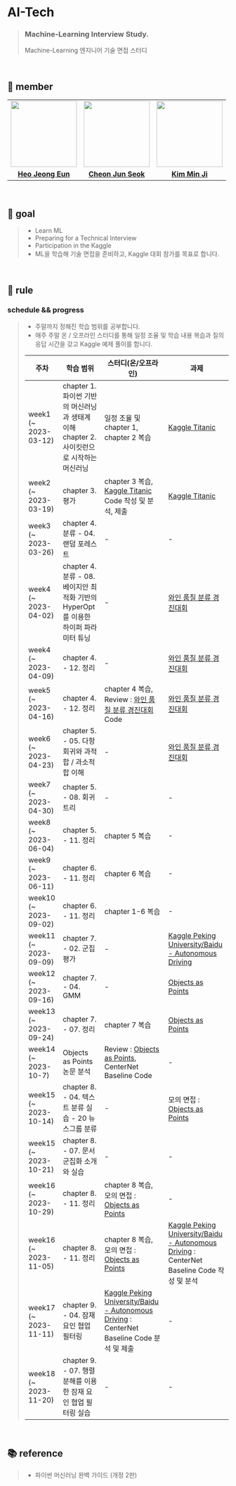 # AI-Tech

> ### Machine-Learning Interview Study.
> Machine-Learning 엔지니어 기술 면접 스터디

<br>

## 👋 member 
<table>
  <tr>
    <td align="center"><a href="https://github.com/Heo-Jeong-Eun"><img src="https://avatars.githubusercontent.com/Heo-Jeong-Eun" width="150px;" alt="">
    <td align="center"><a href="https://github.com/JunSeokCheon"><img src="https://avatars.githubusercontent.com/JunSeokCheon" width="150px;" alt="">
    <td align="center"><a href="https://github.com/enddl3224"><img src="https://avatars.githubusercontent.com/enddl3224" width="150px;" alt="">
    </td>
  </tr>
  <tr>
    <td align="center"><a href="https://github.com/Heo-Jeong-Eun"><b>Heo Jeong Eun</b></td>
    <td align="center"><a href="https://github.com/JunSeokCheon"><b>Cheon Jun Seok</b></td>
    <td align="center"><a href="https://github.com/enddl3224"><b>Kim Min Ji</b></td>
  </tr>
</table>

<br>

## 🚀 goal
>  - Learn ML
>  - Preparing for a Technical Interview
>  - Participation in the Kaggle
>  - ML을 학습해 기술 면접을 준비하고, Kaggle 대회 참가를 목표로 합니다. 

<br>

## 🫡 rule

### schedule && progress 
>  - 주말까지 정해진 학습 범위를 공부합니다. 
>  - 매주 주말 온 / 오프라인 스터디를 통해 일정 조율 및 학습 내용 복습과 질의응답 시간을 갖고 Kaggle 예제 풀이를 합니다. 
>
>|          주차          |      학습 범위     |                                    스터디(온/오프라인)                                    |      과제     |
>| --------------------- | ---------------- | ------------------------------------------------------------------------------- |----------------------- |
>| week1 (~ 2023-03-12) | chapter 1. 파이썬 기반의 머신러닝과 생태계 이해 <br> chapter 2. 사이킷런으로 시작하는 머신러닝 | 일정 조율 및 chapter 1, <br> chapter 2 복습 | <a href = https://www.kaggle.com/competitions/titanic>Kaggle Titanic</a> |
>| week2 (~ 2023-03-19) | chapter 3. 평가 | chapter 3 복습, <br> <a href = https://www.kaggle.com/competitions/titanic>Kaggle Titanic</a> Code 작성 및 분석, 제출| <a href = https://www.kaggle.com/competitions/titanic>Kaggle Titanic</a> |
>| week3 (~ 2023-03-26) | chapter 4. 분류 - 04. 랜덤 포레스트 | - | - |
>| week4 (~ 2023-04-02) | chapter 4. 분류 - 08. 베이지안 최적화 기반의 HyperOpt를 이용한 하이퍼 파라미터 튜닝 | - | <a href = https://dacon.io/competitions/open/235610/overview/description>와인 품질 분류 경진대회</a> |
>| week4 (~ 2023-04-09) |chapter 4. - 12. 정리 | - | <a href = https://dacon.io/competitions/open/235610/overview/description>와인 품질 분류 경진대회</a> |
>|week5 (~ 2023-04-16)|chapter 4. - 12. 정리| chapter 4 복습, <br> Review : <a href = https://dacon.io/competitions/open/235610/overview/description>와인 품질 분류 경진대회</a> Code | <a href = https://dacon.io/competitions/open/235610/overview/description>와인 품질 분류 경진대회</a> |
>|week6 (~ 2023-04-23)|chapter 5. - 05. 다항 회귀와 과적합 / 과소적합 이해 | - | <a href = https://dacon.io/competitions/open/235610/overview/description>와인 품질 분류 경진대회</a> |
>|week7 (~ 2023-04-30)|chapter 5. - 08. 회귀 트리 | - | - | 
>|week8 (~ 2023-06-04)|chapter 5. - 11. 정리 | chapter 5 복습 | - |
>|week9 (~ 2023-06-11)|chapter 6. - 11. 정리 | chapter 6 복습  | - |
>|week10 (~ 2023-09-02)|chapter 6. - 11. 정리 | chapter 1-6 복습 | - |
>|week11 (~ 2023-09-09)|chapter 7. - 02. 군집 평가 | - | <a href = https://www.kaggle.com/competitions/pku-autonomous-driving/code>Kaggle Peking University/Baidu - Autonomous Driving</a>
>|week12 (~ 2023-09-16)|chapter 7. - 04. GMM | - | <a href = https://arxiv.org/pdf/1904.07850.pdf>Objects as Points</a>
>|week13 (~ 2023-09-24)|chapter 7. - 07. 정리 | chapter 7 복습 | <a href = https://arxiv.org/pdf/1904.07850.pdf>Objects as Points</a> |
>|week14 (~ 2023-10-7)| Objects as Points 논문 분석 | Review : <a href = https://arxiv.org/pdf/1904.07850.pdf>Objects as Points</a>, CenterNet Baseline Code | - |
>|week15 (~ 2023-10-14)| chapter 8. - 04. 텍스트 분류 실습 - 20 뉴스그룹 분류 | - | 모의 면접 : <a href = https://arxiv.org/pdf/1904.07850.pdf>Objects as Points</a> |
>|week15 (~ 2023-10-21)| chapter 8. - 07. 문서 군집화 소개와 실습 | - | - |
>|week16 (~ 2023-10-29)| chapter 8. - 11. 정리 | chapter 8 복습, <br> 모의 면접 : <a href = https://arxiv.org/pdf/1904.07850.pdf>Objects as Points</a> | - |
>|week16 (~ 2023-11-05)| chapter 8. - 11. 정리 | chapter 8 복습, <br> 모의 면접 : <a href = https://arxiv.org/pdf/1904.07850.pdf>Objects as Points</a> | <a href = https://www.kaggle.com/competitions/pku-autonomous-driving/code>Kaggle Peking University/Baidu - Autonomous Driving</a> : CenterNet Baseline Code 작성 및 분석 |
>|week17 (~ 2023-11-11)| chapter 9. - 04. 잠재 요인 협업 필터링 | <a href = https://www.kaggle.com/competitions/pku-autonomous-driving/code>Kaggle Peking University/Baidu - Autonomous Driving</a> : CenterNet Baseline Code 분석 및 제출 | - |
>|week18 (~ 2023-11-20)| chapter 9. - 07. 행렬 분해를 이용한 잠재 요인 협업 필터링 실습 | - | - |

<br>

## 📚 reference
>  - 파이썬 머신러닝 완벽 가이드 (개정 2판)
